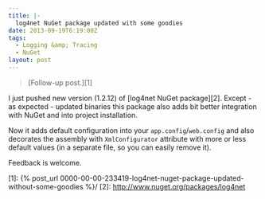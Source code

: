 ```yaml
---
title: |-
  log4net NuGet package updated with some goodies
date: 2013-09-19T6:19:00Z
tags:
  - Logging &amp; Tracing
  - NuGet
layout: post
---
```

> [Follow-up post.][1]

I just pushed new version (1.2.12) of [log4net NuGet package][2]. Except - as expected - updated binaries this package also adds bit better integration with NuGet and into project installation.

<!-- excerpt -->

Now it adds default configuration into your `app.config`/`web.config` and also decorates the assembly with `XmlConfigurator` attribute with more or less default values (in a separate file, so you can easily remove it).

Feedback is welcome.

[1]: {% post_url 0000-00-00-233419-log4net-nuget-package-updated-without-some-goodies %}/
[2]: http://www.nuget.org/packages/log4net